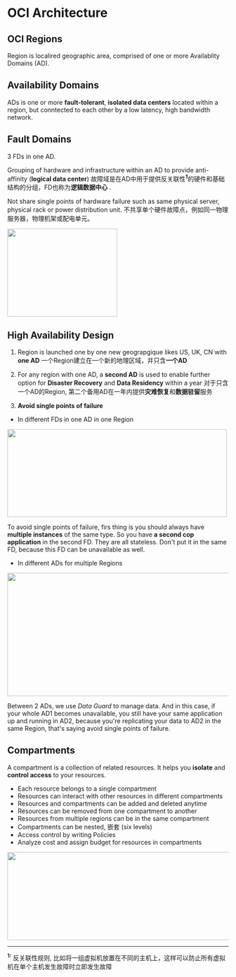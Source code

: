 # OCI Architecture

## OCI Regions

Region is localired geographic area, comprised of one or more Availablity Domains (AD).

## Availability Domains

ADs is one or more **fault-tolerant**, **isolated data centers** located within a region, but conntected to each other by a low latency, high bandwidth network.

## Fault Domains

3 FDs in one AD.

Grouping of hardware and infrastructure within an AD to provide anti-affinity (**logical data center**)
故障域是在AD中用于提供反关联性<sup>**1**</sup>的硬件和基础结构的分组，FD也称为**逻辑数据中心** . 

Not share single points of hardware failure such as same physical server, physical rack or power distribution unit.
不共享单个硬件故障点，例如同一物理服务器，物理机架或配电单元。

<img src="https://imgur.com/QQelQ8L.png" width="250" height="200">

## High Availability Design

1. Region is launched one by one new geograpgique likes US, UK, CN with **one AD**
一个Region建立在一个新的地理区域，并只含**一个AD**

2. For any region with one AD, a **second AD** is used to enable further option for **Disaster Recovery** and **Data Residency** within a year
对于只含一个AD的Region, 第二个备用AD在一年内提供**灾难恢复**和**数据驻留**服务

3. **Avoid single points of failure**

-  In different FDs in one AD in one Region

<img src="https://imgur.com/T6lBG4V.png)" width="500" height="200">

To avoid single points of failure,  firs  thing is you should always have **multiple  instances** of the same type. So you have **a second cop  application** in the second FD. They are all stateless.
Don't put it in the same FD, because this FD can be unavailable as well.

- In different ADs for multiple Regions

<img src="https://imgur.com/J5HdS0V.png)" width="700" height="280">

Between 2 ADs, we use *Data Guard* to manage data. And in this case, if your whole AD1 becomes  unavailable, you still have your same application up and running in AD2, because you're replicating your data to AD2 in the same Region, that's saying avoid single points of failure.

## Compartments

A compartment is a  collection of related resources. It helps you **isolate** and **control access** to your resources.

- Each resource belongs to a single compartment
- Resources can interact with other resources in different compartments
- Resources and compartments can be added and deleted anytime
- Resources can be removed from one compartment to another
- Resources from multiple regions can be in the same compartment
- Compartments can be nested, 嵌套 (six levels)
- Access control by writing Policies
- Analyze cost and assign budget for resources in compartments
	
<img src="https://imgur.com/HYDAFmi.png)" width="700" height="200">



---
<sup>**1:**</sup> 反关联性规则, 比如将一组虚拟机放置在不同的主机上，这样可以防止所有虚拟机在单个主机发生故障时立即发生故障
<!--stackedit_data:
eyJoaXN0b3J5IjpbLTc4NTM0NzE4OSwxMDIxNzI3MzA5LC0xMz
U5NDEwNTMyLC00MjM3Nzc5NDcsNzY3MzE0NTgsLTM3ODM2NDM5
OV19
-->